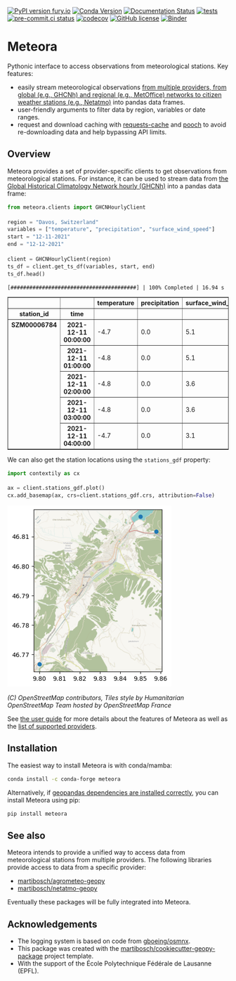 [![PyPI version fury.io](https://badge.fury.io/py/meteora.svg)](https://pypi.python.org/pypi/meteora)
[![Conda Version](https://img.shields.io/conda/vn/conda-forge/meteora.svg)](https://anaconda.org/conda-forge/meteora)
[![Documentation Status](https://readthedocs.org/projects/meteora/badge/?version=latest)](https://meteora.readthedocs.io/en/latest/?badge=latest)
[![tests](https://github.com/martibosch/meteora/actions/workflows/tests.yml/badge.svg)](https://github.com/martibosch/meteora/blob/main/.github/workflows/tests.yml)
[![pre-commit.ci status](https://results.pre-commit.ci/badge/github/martibosch/meteora/main.svg)](https://results.pre-commit.ci/latest/github/martibosch/meteora/main)
[![codecov](https://codecov.io/gh/martibosch/meteora/graph/badge.svg?token=smWkIfB7mM)](https://codecov.io/gh/martibosch/meteora)
[![GitHub license](https://img.shields.io/github/license/martibosch/meteora.svg)](https://github.com/martibosch/meteora/blob/main/LICENSE)
[![Binder](https://mybinder.org/badge_logo.svg)](https://mybinder.org/v2/gh/martibosch/meteora/HEAD?labpath=docs%2Fuser-guide%2Fasos-example.ipynb)

# Meteora

Pythonic interface to access observations from meteorological stations. Key features:

- easily stream meteorological observations [from multiple providers, from global (e.g., GHCNh) and regional (e.g., MetOffice) networks to citizen weather stations (e.g., Netatmo)](https://meteora.readthedocs.io/en/latest/supported-providers.html) into pandas data frames.
- user-friendly arguments to filter data by region, variables or date ranges.
- request and download caching with [requests-cache](https://github.com/requests-cache/requests-cache) and [pooch](https://github.com/fatiando/pooch) to avoid re-downloading data and help bypassing API limits.

## Overview

Meteora provides a set of provider-specific clients to get observations from meteorological stations. For instance, it can be used to stream data from [the Global Historical Climatology Network hourly (GHCNh)](https://www.ncei.noaa.gov/products/global-historical-climatology-network-hourly) into a pandas data frame:

```python
from meteora.clients import GHCNHourlyClient

region = "Davos, Switzerland"
variables = ["temperature", "precipitation", "surface_wind_speed"]
start = "12-11-2021"
end = "12-12-2021"

client = GHCNHourlyClient(region)
ts_df = client.get_ts_df(variables, start, end)
ts_df.head()
```

```
[########################################] | 100% Completed | 16.94 s
```

<div>
<table border="1" class="dataframe">
  <thead>
    <tr style="text-align: right;">
      <th></th>
      <th></th>
      <th>temperature</th>
      <th>precipitation</th>
      <th>surface_wind_speed</th>
    </tr>
    <tr>
      <th>station_id</th>
      <th>time</th>
      <th></th>
      <th></th>
      <th></th>
    </tr>
  </thead>
  <tbody>
    <tr>
      <th rowspan="5" valign="top">SZM00006784</th>
      <th>2021-12-11 00:00:00</th>
      <td>-4.7</td>
      <td>0.0</td>
      <td>5.1</td>
    </tr>
    <tr>
      <th>2021-12-11 01:00:00</th>
      <td>-4.8</td>
      <td>0.0</td>
      <td>5.1</td>
    </tr>
    <tr>
      <th>2021-12-11 02:00:00</th>
      <td>-4.8</td>
      <td>0.0</td>
      <td>3.6</td>
    </tr>
    <tr>
      <th>2021-12-11 03:00:00</th>
      <td>-4.8</td>
      <td>0.0</td>
      <td>3.6</td>
    </tr>
    <tr>
      <th>2021-12-11 04:00:00</th>
      <td>-4.7</td>
      <td>0.0</td>
      <td>3.1</td>
    </tr>
  </tbody>
</table>
</div>

We can also get the station locations using the `stations_gdf` property:

```python
import contextily as cx

ax = client.stations_gdf.plot()
cx.add_basemap(ax, crs=client.stations_gdf.crs, attribution=False)
```

![davos-stations](https://github.com/martibosch/meteora/raw/main/docs/figures/davos-stations.png)

*(C) OpenStreetMap contributors, Tiles style by Humanitarian OpenStreetMap Team hosted by OpenStreetMap France*

See [the user guide](https://meteora.readthedocs.io/en/latest/user-guide.html) for more details about the features of Meteora as well as the [list of supported providers](https://meteora.readthedocs.io/en/latest/supported-providers.html).

## Installation

The easiest way to install Meteora is with conda/mamba:

```bash
conda install -c conda-forge meteora
```

Alternatively, if [geopandas dependencies are installed correctly](https://geopandas.org/en/latest/getting_started/install.html), you can install Meteora using pip:

```bash
pip install meteora
```

## See also

Meteora intends to provide a unified way to access data from meteorological stations from multiple providers. The following libraries provide access to data from a specific provider:

- [martibosch/agrometeo-geopy](https://github.com/martibosch/agrometeo-geopy)
- [martibosch/netatmo-geopy](https://github.com/martibosch/netatmo-geopy)

Eventually these packages will be fully integrated into Meteora.

## Acknowledgements

- The logging system is based on code from [gboeing/osmnx](https://github.com/gboeing/osmnx).
- This package was created with the [martibosch/cookiecutter-geopy-package](https://github.com/martibosch/cookiecutter-geopy-package) project template.
- With the support of the École Polytechnique Fédérale de Lausanne (EPFL).
